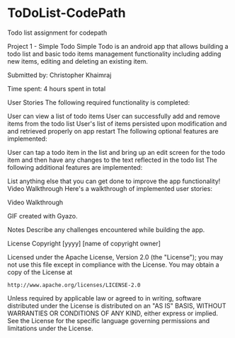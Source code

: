 # ToDoList-CodePath
Todo list assignment for codepath

Project 1 - Simple Todo
Simple Todo is an android app that allows building a todo list and basic todo items management functionality including adding new items, editing and deleting an existing item.

Submitted by: Christopher Khaimraj

Time spent: 4 hours spent in total

User Stories
The following required functionality is completed:

 User can view a list of todo items
 User can successfully add and remove items from the todo list
 User's list of items persisted upon modification and and retrieved properly on app restart
The following optional features are implemented:

 User can tap a todo item in the list and bring up an edit screen for the todo item and then have any changes to the text reflected in the todo list
The following additional features are implemented:

 List anything else that you can get done to improve the app functionality!
Video Walkthrough
Here's a walkthrough of implemented user stories:

Video Walkthrough

GIF created with Gyazo.

Notes
Describe any challenges encountered while building the app.

License
Copyright [yyyy] [name of copyright owner]

Licensed under the Apache License, Version 2.0 (the "License");
you may not use this file except in compliance with the License.
You may obtain a copy of the License at

    http://www.apache.org/licenses/LICENSE-2.0

Unless required by applicable law or agreed to in writing, software
distributed under the License is distributed on an "AS IS" BASIS,
WITHOUT WARRANTIES OR CONDITIONS OF ANY KIND, either express or implied.
See the License for the specific language governing permissions and
limitations under the License.
